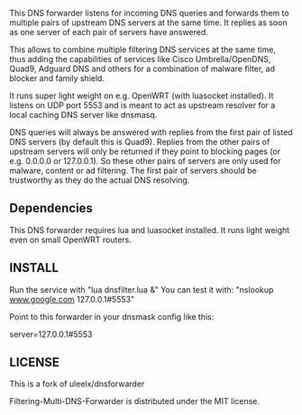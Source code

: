 This DNS forwarder listens for incoming DNS queries and forwards them to multiple pairs of upstream DNS servers at the same time.
It replies as soon as one server of each pair of servers have answered.

This allows to combine multiple filtering DNS services at the same time, thus adding the capabilities of services like Cisco Umbrella/OpenDNS, Quad9, Adguard DNS and others for a combination of malware filter, ad blocker and family shield.

It runs super light weight on e.g. OpenWRT (with luasocket installed).
It listens on UDP port 5553 and is meant to act as upstream resolver for a local caching DNS server like dnsmasq.

DNS queries will always be answered with replies from the first pair of listed DNS servers (by default this is Quad9). Replies from the other pairs of upstream servers will only be returned if they point to blocking pages (or e.g. 0.0.0.0 or 127.0.0.1). So these other pairs of servers are only used for malware, content or ad filtering. The first pair of servers should be trustworthy as they do the actual DNS resolving.
  
Dependencies
----------------------------

This DNS forwarder requires lua and luasocket installed.
It runs light weight even on small OpenWRT routers.

INSTALL
---------------------

Run the service with "lua dnsfilter.lua &"
You can test it with: "nslookup www.google.com 127.0.0.1#5553"

Point to this forwarder in your dnsmask config like this:

server=127.0.0.1#5553

LICENSE
----------------------

This is a fork of uleelx/dnsforwarder

Filtering-Multi-DNS-Forwarder is distributed under the MIT license.
